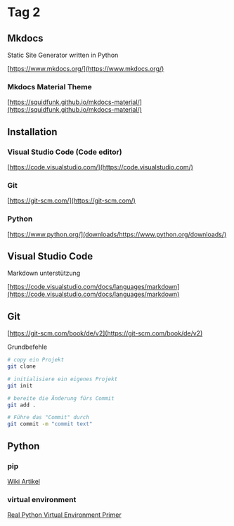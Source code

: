 # Tag 2

## Mkdocs

Static Site Generator written in Python

[https://www.mkdocs.org/](https://www.mkdocs.org/)

### Mkdocs Material Theme

[https://squidfunk.github.io/mkdocs-material/](https://squidfunk.github.io/mkdocs-material/)

## Installation

### Visual Studio Code (Code editor)

[https://code.visualstudio.com/](https://code.visualstudio.com/)

### Git

[https://git-scm.com/](https://git-scm.com/)

### Python

[https://www.python.org/](downloads/https://www.python.org/downloads/)

## Visual Studio Code

Markdown unterstützung

[https://code.visualstudio.com/docs/languages/markdown](https://code.visualstudio.com/docs/languages/markdown)

## Git

[https://git-scm.com/book/de/v2](https://git-scm.com/book/de/v2)

Grundbefehle
```bash
# copy ein Projekt
git clone 

# initialisiere ein eigenes Projekt
git init

# bereite die Änderung fürs Commit 
git add .

# Führe das "Commit" durch
git commit -m "commit text"
```

## Python

### pip

[Wiki Artikel](https://en.wikipedia.org/wiki/Pip_(package_manager))

### virtual environment

[Real Python Virtual Environment Primer](https://realpython.com/python-virtual-environments-a-primer/)